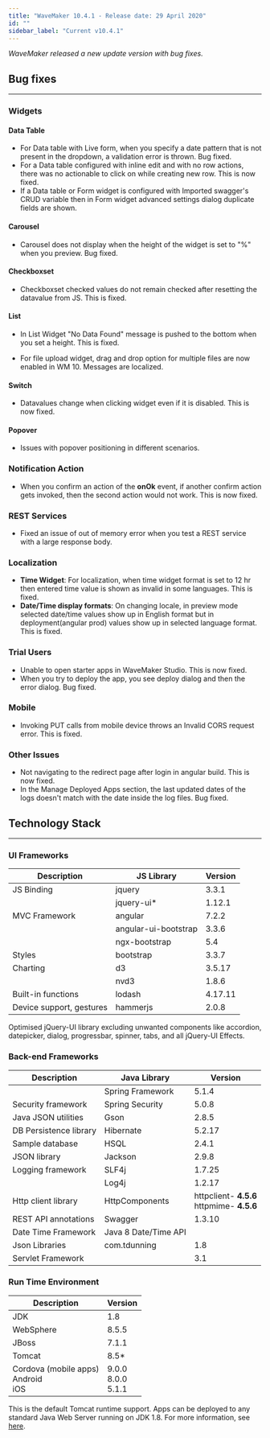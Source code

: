 ```yaml
---
title: "WaveMaker 10.4.1 - Release date: 29 April 2020"
id: ""
sidebar_label: "Current v10.4.1"
---
```

*WaveMaker released a new update version with bug fixes.*

## Bug fixes

---

### Widgets

#### Data Table

- For Data table with Live form, when you specify a date pattern that is not present in the dropdown, a validation error is thrown. Bug fixed.
- For a Data table configured with inline edit and with no row actions, there was no actionable to click on while creating new row. This is now fixed.
- If a Data table or Form widget is configured with Imported swagger's CRUD variable then in Form widget advanced settings dialog duplicate fields are shown.

#### Carousel

- Carousel does not display when the height of the widget is set to "%" when you preview. Bug fixed.

#### Checkboxset

- Checkboxset checked values do not remain checked after resetting the datavalue from JS. This is fixed.

#### List

- In List Widget "No Data Found" message is pushed to the bottom when you set a height. This is fixed.

- For file upload widget, drag and drop option for multiple files are now enabled in WM 10. Messages are localized.

#### Switch

- Datavalues change when clicking widget even if it is disabled. This is now fixed.

#### Popover

- Issues with popover positioning in different scenarios.

### Notification Action

- When you confirm an action of the **onOk** event, if another confirm action gets invoked, then the second action would not work. This is now fixed.

### REST Services

- Fixed an issue of out of memory error when you test a REST service with a large response body.

### Localization

- **Time Widget**: For localization, when time widget format is set to 12 hr then entered time value is shown as invalid in some languages. This is fixed.
- **Date/Time display formats**: On changing locale, in preview mode selected date/time values show up in English format but in deployment(angular prod) values show up in selected language format. This is fixed.

### Trial Users

- Unable to open starter apps in WaveMaker Studio. This is now fixed.
- When you try to deploy the app, you see deploy dialog and then the error dialog. Bug fixed.

### Mobile

- Invoking PUT calls from mobile device throws an Invalid CORS request error. This is fixed.

### Other Issues

- Not navigating to the redirect page after login in angular build. This is now fixed.
- In the Manage Deployed Apps section, the last updated dates of the logs doesn't match with the date inside the log files. Bug fixed.

## Technology Stack

---

### UI Frameworks

| Description | JS Library | Version |
| --- | --- | --- |
| JS Binding | jquery | 3.3.1 |
|  | jquery-ui* | 1.12.1 |
| MVC Framework | angular | 7.2.2 |
|  | angular-ui-bootstrap | 3.3.6 |
|  | ngx-bootstrap |5.4|
| Styles | bootstrap | 3.3.7 |
| Charting | d3 | 3.5.17 |
|  | nvd3 | 1.8.6 |
| Built-in functions | lodash | 4.17.11 |
| Device support, gestures | hammerjs | 2.0.8 |

Optimised jQuery-UI library excluding unwanted components like accordion, datepicker, dialog, progressbar, spinner, tabs, and all jQuery-UI Effects.

### Back-end Frameworks

| Description | Java Library | Version |
| --- | --- | --- |
|  | Spring Framework |5.1.4 |
| Security framework | Spring Security | 5.0.8 |
| Java JSON utilities | Gson |2.8.5 |
| DB Persistence library | Hibernate |5.2.17 |
| Sample database | HSQL |2.4.1 |
| JSON library | Jackson |2.9.8 |
| Logging framework | SLF4j |1.7.25 |
|  | Log4j | 1.2.17 |
| Http client library | HttpComponents |httpclient- **4.5.6** <br> httpmime- **4.5.6** |
| REST API annotations | Swagger | 1.3.10 |
| Date Time Framework | Java 8 Date/Time API |  |
| Json Libraries | com.tdunning |  1.8 |
| Servlet Framework |  | 3.1 |

### Run Time Environment

| Description | Version |
| --- | --- |
| JDK | 1.8 |
| WebSphere | 8.5.5 |
| JBoss | 7.1.1 |
| Tomcat | 8.5* |
| Cordova (mobile apps) <br> Android <br> iOS | 9.0.0 <br> 8.0.0   <br> 5.1.1|


This is the default Tomcat runtime support. Apps can be deployed to any standard Java Web Server running on JDK 1.8. For more information, see [here](/learn/app-development/deployment/deployment-web-server).
